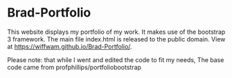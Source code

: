 # Brad-Portfolio
This website displays my portfolio of my work. It makes use of the bootstrap 3 framework. 
The main file index.html is released to the public domain. View at https://wiffwam.github.io/Brad-Portfolio/.

Please note: that while I went and edited the code to fit my needs, The base code came from profphillips/portfoliobootstrap
